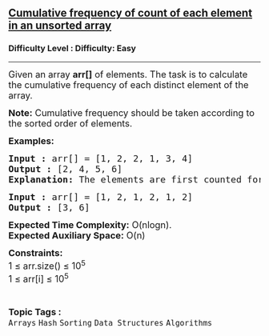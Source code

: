<h2><a href="https://www.geeksforgeeks.org/problems/frequency-of-each-element-in-an-unsorted-array0759/1?page=3&category=Arrays&status=unsolved,attempted&sortBy=accuracy">Cumulative frequency of count of each element in an unsorted array</a></h2><h3>Difficulty Level : Difficulty: Easy</h3><hr><div class="problems_problem_content__Xm_eO"><p><span style="font-size: 18px;">Given an array <strong>arr[]</strong> of elements. The task is to calculate the cumulative frequency of each distinct element of the array.</span></p>
<p><span style="font-size: 18px;"><strong>Note:</strong>&nbsp;Cumulative frequency should be taken according to the sorted order of elements.</span></p>
<p><span style="font-size: 18px;"><strong>Examples:</strong></span></p>
<pre><span style="font-size: 18px;"><strong>Input :</strong> arr[] = [1, 2, 2, 1, 3, 4]
<strong>Output :</strong> [2, 4, 5, 6]
<strong>Explanation: </strong>The elements are first counted for their frequencies, resulting in {1: 2, 2: 2, 3: 1, 4: 1}. These elements are then sorted by their value, yielding the order [1, 2, 3, 4]. The cumulative frequencies are calculated by adding up the frequencies of the elements as we progress through the sorted order. Thus, the output is [2, 4, 5, 6], representing the cumulative count of elements in the sorted order.</span></pre>
<pre><span style="font-size: 18px;"><strong>Input :</strong> arr[] = [1, 2, 1, 2, 1, 2]
<strong>Output :</strong> [3, 6]
</span></pre>
<p><span style="font-size: 18px;"><strong>Expected Time Complexity:</strong> O(nlogn).<br><strong>Expected Auxiliary Space:</strong> O(n)</span></p>
<p><span style="font-size: 18px;"><strong>Constraints:</strong><br>1 ≤ arr.size() ≤ 10<sup>5</sup><br>1 ≤ arr[i] ≤ 10<sup>5</sup></span></p></div><br><p><span style=font-size:18px><strong>Topic Tags : </strong><br><code>Arrays</code>&nbsp;<code>Hash</code>&nbsp;<code>Sorting</code>&nbsp;<code>Data Structures</code>&nbsp;<code>Algorithms</code>&nbsp;